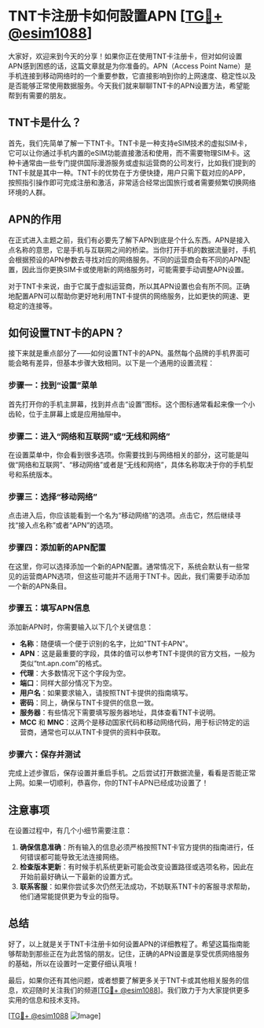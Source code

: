 # TNT卡注册卡如何設置APN [[TG💪+ @esim1088](https://t.me/s/esim1088)]

大家好，欢迎来到今天的分享！如果你正在使用TNT卡注册卡，但对如何设置APN感到困惑的话，这篇文章就是为你准备的。APN（Access Point Name）是手机连接到移动网络时的一个重要参数，它直接影响到你的上网速度、稳定性以及是否能够正常使用数据服务。今天我们就来聊聊TNT卡的APN设置方法，希望能帮到有需要的朋友。

## TNT卡是什么？

首先，我们先简单了解一下TNT卡。TNT卡是一种支持eSIM技术的虚拟SIM卡，它可以让你通过手机内置的eSIM功能直接激活和使用，而不需要物理SIM卡。这种卡通常由一些专门提供国际漫游服务或虚拟运营商的公司发行，比如我们提到的TNT卡就是其中一种。TNT卡的优势在于方便快捷，用户只需下载对应的APP，按照指引操作即可完成注册和激活，非常适合经常出国旅行或者需要频繁切换网络环境的人群。

## APN的作用

在正式进入主题之前，我们有必要先了解下APN到底是个什么东西。APN是接入点名称的意思，它是手机与互联网之间的桥梁。当你打开手机的数据流量时，手机会根据预设的APN参数去寻找对应的网络服务。不同的运营商会有不同的APN配置，因此当你更换SIM卡或使用新的网络服务时，可能需要手动调整APN设置。

对于TNT卡来说，由于它属于虚拟运营商，所以其APN设置也会有所不同。正确地配置APN可以帮助你更好地利用TNT卡提供的网络服务，比如更快的网速、更稳定的连接等。

## 如何设置TNT卡的APN？

接下来就是重点部分了——如何设置TNT卡的APN。虽然每个品牌的手机界面可能会略有差异，但基本步骤大致相同。以下是一个通用的设置流程：

### 步骤一：找到“设置”菜单

首先打开你的手机主屏幕，找到并点击“设置”图标。这个图标通常看起来像一个小齿轮，位于主屏幕上或是应用抽屉中。

### 步骤二：进入“网络和互联网”或“无线和网络”

在设置菜单中，你会看到很多选项。你需要找到与网络相关的部分，这可能是叫做“网络和互联网”、“移动网络”或者是“无线和网络”，具体名称取决于你的手机型号和系统版本。

### 步骤三：选择“移动网络”

点击进入后，你应该能看到一个名为“移动网络”的选项。点击它，然后继续寻找“接入点名称”或者“APN”的选项。

### 步骤四：添加新的APN配置

在这里，你可以选择添加一个新的APN配置。通常情况下，系统会默认有一些常见的运营商APN选项，但这些可能并不适用于TNT卡。因此，我们需要手动添加一个新的APN条目。

### 步骤五：填写APN信息

添加新APN时，你需要输入以下几个关键信息：
- **名称**：随便填一个便于识别的名字，比如"TNT卡APN"。
- **APN**：这是最重要的字段，具体的值可以参考TNT卡提供的官方文档，一般为类似“tnt.apn.com”的格式。
- **代理**：大多数情况下这个字段为空。
- **端口**：同样大部分情况下为空。
- **用户名**：如果要求输入，请按照TNT卡提供的指南填写。
- **密码**：同上，确保与TNT卡提供的信息一致。
- **服务器**：有些情况下需要填写服务器地址，具体查看TNT卡说明。
- **MCC** 和 **MNC**：这两个是移动国家代码和移动网络代码，用于标识特定的运营商，通常也可以从TNT卡提供的资料中获取。

### 步骤六：保存并测试

完成上述步骤后，保存设置并重启手机。之后尝试打开数据流量，看看是否能正常上网。如果一切顺利，恭喜你，你的TNT卡APN已经成功设置了！

## 注意事项

在设置过程中，有几个小细节需要注意：
1. **确保信息准确**：所有输入的信息必须严格按照TNT卡官方提供的指南进行，任何错误都可能导致无法连接网络。
2. **检查版本更新**：有时候手机系统更新可能会改变设置路径或选项名称，因此在开始前最好确认一下最新的设置方式。
3. **联系客服**：如果你尝试多次仍然无法成功，不妨联系TNT卡的客服寻求帮助，他们通常能提供更为专业的指导。

## 总结

好了，以上就是关于TNT卡注册卡如何设置APN的详细教程了。希望这篇指南能够帮助到那些正在为此苦恼的朋友。记住，正确的APN设置是享受优质网络服务的基础，所以在设置时一定要仔细认真哦！

最后，如果你还有其他问题，或者想要了解更多关于TNT卡或其他相关服务的信息，欢迎随时关注我们的频道[[TG💪+ @esim1088](https://t.me/s/esim1088)]。我们致力于为大家提供更多实用的信息和技术支持。

[[TG💪+ @esim1088](https://t.me/s/esim1088) ![Image](https://i.postimg.cc/4NQfJmqS/Snipaste-2025-05-13-00-14-12.png)]